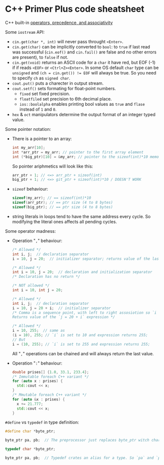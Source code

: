 # C++ Primer Plus code sheatsheet

C++ built-in [operators, precedence, and associativity](https://docs.microsoft.com/en-us/cpp/cpp/cpp-built-in-operators-precedence-and-associativity?view=msvc-170)

Some `iostream` API:

- `cin.get(char *, int)` will never pass throught `<Enter>`.
- `cin.get(char)` can be implicitly converted to `bool`: to `true` if last read was successful (`cin.eof()` and `cin.fail()` are false and no other errors are present), to `false` if not.
- `cin.get(void)` returns an ASCII code for a `char` it have red, but EOF (-1) if if reads `<EOF>` or `<Ctrl+Z><Enter>`. In some OS default `char` type can be `unsigned` and `(ch = cin.get()) != EOF` will always be true. So you need to specify `ch` as `signed char`.
- `cout.put()` puts a charecter in output stream.
- `cout.setf()` sets formating for float-point numbers.
  - `fixed` set fixed precision.
  - `floatfiled` set precision to 6th decimal place.
  - `ios::boolalpha` enables printing bool values as `true` and `flase` instead of `1` and `0`.
- `hex` & `oct` manipulators determine the output format of an integer typed value.

Some pointer notation:

- There is a pointer to an array:

  ```C++
  int my_arr[10];
  int *arr_ptr = my_arr; // pointer to the first array element
  int (*big_ptr)[10] = &my_arr; // pointer to the sizeof(int)*10 memory block
  ```
  
  So pointer ariphmetics will look like this:
  
  ```C++
  arr_ptr + 1; // <=> arr_ptr + sizeof(int)
  big_ptr + 1; // <=> git_ptr + sizeof(int)*10 / DOESN'T WORK
  ```

- `sizeof` behaviour:

  ```C++
  sizeof(my_arr); // == sizeof(int)*10
  sizeof(arr_ptr); // == ptr size (4 to 8 bytes)
  sizeof(big_ptr); // == ptr size (4 to 8 bytes)
  ```

- string literals in loops tend to have the same address every cycle. So modifying the literal ones affects all pending cycles.

Some operator madness:

- Operation "`,`" behaviour:

  ```C++
  /* Allowed */
  int i, j;  // declaration separator
  i = 10, j = 20;  // initializer separator; returns value of the last expression
  ```

  ```C++
  /* Allowed */
  int i = 10, j = 20;  // declaration and initialization separator
  /* Declaration has no return */
  ```

  ```C++
  /* NOT allowed */
  int i = 10, int j = 20;
  ```

  ```C++
  /* Allowed */
  int i, j;  // declaration separator
  i = 10, j = 20 + i;  // initializer separator
  /* Comma is a sequence point, with left to right assosiotion so `i = 10` will be executed fist and then `j = 20 + i`.
  Returns value of the `j = 20 + i` expression */
  ```

  ```C++
  /* Allowed */
  i = 10, 255;  // same as
  (i = 10), 255; // `i` is set to 10 and expression returns 255;
  // But
  i = (10, 255); // `i` is set to 255 and expression returns 255;
  ```

  All "`,`" operations can be chained and will always return the last value.

- Operation "`:`" behaviour:

  ```C++
  double prises[] {1.0, 33.1, 233.4};
  /* Immutable foreach C++ variant */
  for (auto x : prises) {
    std::cout << x;
  }
  /* Mmutable foreach C++ variant */
  for (auto &x : prises) {
    x += 21.777;
    std::cout << x;
  }
  ```

`#define` vs `typedef` in type definition:

  ```C++
  #define char *byte_ptr;

  byte_ptr pa, pb;  // The preprocessor just replaces byte_ptr witch char * before compilation. So `pa` will have type `char *` and `pb` will be `char`.
  ```

  ```C++
  typedef char *byte_ptr;

  byte_ptr pa, pb;  // Typedef crates an alias for a type. So `pa` and `pb` will be `cahr *`.
  ```
